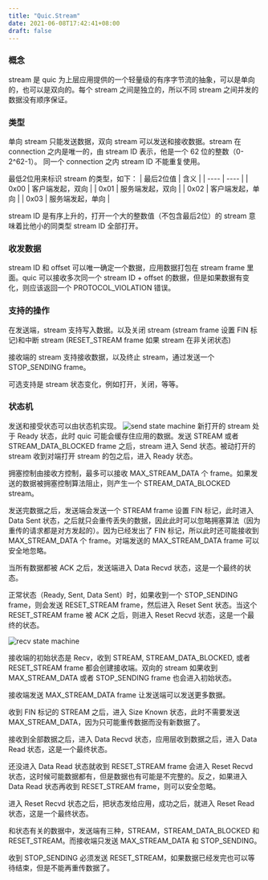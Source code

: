 ```yaml
---
title: "Quic.Stream"
date: 2021-06-08T17:42:41+08:00
draft: false
---
```


### 概念
stream 是 quic 为上层应用提供的一个轻量级的有序字节流的抽象，可以是单向的，也可以是双向的。每个 stream 之间是独立的，所以不同 stream 之间并发的数据没有顺序保证。

### 类型
单向 stream 只能发送数据，双向 stream 可以发送和接收数据。stream 在 connection 之内是唯一的，由 stream ID 表示，他是一个 62 位的整数（0-2^62-1）。 同一个 connection 之内 stream ID 不能重复使用。

最低2位用来标识 stream 的类型，如下：
|  最后2位值   | 含义  |
|  ----  | ----  |
| 0x00  | 客户端发起，双向 |
| 0x01  | 服务端发起，双向 |
| 0x02  | 客户端发起，单向 |
| 0x03  | 服务端发起，单向 |

stream ID 是有序上升的，打开一个大的整数值（不包含最后2位）的 stream 意味着比他小的同类型 stream ID 全部打开。

### 收发数据
stream ID 和 offset 可以唯一确定一个数据，应用数据打包在 stream frame 里面。quic 可以接收多次同一个 stream ID + offset 的数据，但是如果数据有变化，则应该返回一个 PROTOCOL_VIOLATION 错误。

### 支持的操作

在发送端，stream 支持写入数据。以及关闭 stream (stream frame 设置 FIN 标记)和中断 stream (RESET_STREAM frame 如果 stream 在非关闭状态)

接收端的 stream 支持接收数据，以及终止 stream，通过发送一个 STOP_SENDING frame。

可选支持是 stream 状态变化，例如打开，关闭，等等。

### 状态机

发送和接受状态可以由状态机实现。
![send state machine](/pics/send.state.machine.png)
新打开的 stream 处于 Ready 状态，此时 quic 可能会缓存住应用的数据。发送 STREAM 或者 STREAM_DATA_BLOCKED frame 之后，stream 进入 Send 状态。被动打开的 stream 收到对端打开 stream 的包之后，进入 Ready 状态。

拥塞控制由接收方控制，最多可以接收 MAX_STREAM_DATA 个 frame。如果发送的数据被拥塞控制算法阻止，则产生一个 STREAM_DATA_BLOCKED stream。

发送完数据之后，发送端会发送一个 STREAM frame 设置 FIN 标记，此时进入 Data Sent 状态，之后就只会重传丢失的数据，因此此时可以忽略拥塞算法（因为重传的请求都是对方发起的）。因为已经发出了 FIN 标记，所以此时还可能接收到 MAX_STREAM_DATA 个 frame。对端发送的 MAX_STREAM_DATA frame 可以安全地忽略。

当所有数据都被 ACK 之后，发送端进入 Data Recvd 状态，这是一个最终的状态。

正常状态（Ready, Sent, Data Sent）时，如果收到一个 STOP_SENDING frame，则会发送 RESET_STREAM frame，然后进入 Reset Sent 状态。当这个 RESET_STREAM frame 被 ACK 之后，则进入 Reset Recvd 状态，这是一个最终的状态。

![recv state machine](/pics/recv.state.machine.png)

接收端的初始状态是 Recv，收到 STREAM, STREAM_DATA_BLOCKED, 或者 RESET_STREAM frame 都会创建接收端。双向的 stream 如果收到 MAX_STREAM_DATA 或者 STOP_SENDING frame 也会进入初始状态。

接收端发送 MAX_STREAM_DATA frame 让发送端可以发送更多数据。

收到 FIN 标记的 STREAM 之后，进入 Size Known 状态，此时不需要发送 MAX_STREAM_DATA，因为只可能重传数据而没有新数据了。

接收到全部数据之后，进入 Data Recvd 状态，应用层收到数据之后，进入 Data Read 状态，这是一个最终状态。

还没进入 Data Read 状态就收到 RESET_STREAM frame 会进入 Reset Recvd 状态，这时候可能数据都有，但是数据也有可能是不完整的。反之，如果进入 Data Read 状态再收到 RESET_STREAM frame，则可以安全忽略。

进入 Reset Recvd 状态之后，把状态发给应用，成功之后，就进入 Reset Read 状态，这是一个最终状态。

和状态有关的数据中，发送端有三种，STREAM，STREAM_DATA_BLOCKED 和 RESET_STREAM。而接收端只发送 MAX_STREAM_DATA 和 STOP_SENDING。

收到 STOP_SENDING 必须发送 RESET_STREAM，如果数据已经发完也可以等待结束，但是不能再重传数据了。
